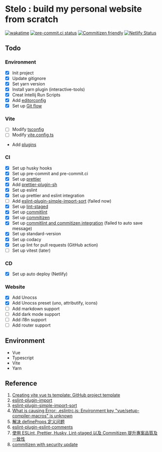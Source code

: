 # Stelo : build my personal website from scratch

[![wakatime](https://wakatime.com/badge/user/90a8ccc0-463e-48d6-8e05-22f7ef87c61c/project/85d10ca8-4598-4610-b01f-d583457f2986.svg)](https://wakatime.com/badge/user/90a8ccc0-463e-48d6-8e05-22f7ef87c61c/project/85d10ca8-4598-4610-b01f-d583457f2986)
[![pre-commit.ci status](https://results.pre-commit.ci/badge/github/imomaliev/vue-ts/main.svg)](https://results.pre-commit.ci/latest/github/imomaliev/vue-ts/main)
[![Commitizen friendly](https://img.shields.io/badge/commitizen-friendly-brightgreen.svg)](http://commitizen.github.io/cz-cli/)
[![Netlify Status](https://api.netlify.com/api/v1/badges/ba6ddd69-f2d2-4455-a175-f0e991099f92/deploy-status)](https://app.netlify.com/sites/sonodakazuto/deploys)

## Todo

### Environment

-   [x] Init project
-   [x] Update gitignore
-   [x] Set yarn version
-   [x] Install yarn plugin (interactive-tools)
-   [x] Creat Intellij Run Scripts
-   [x] Add [editorconfig](https://editorconfig.org/#example-file)
-   [x] Set up [Git flow](https://ihower.tw/blog/archives/5140)

### Vite

-   [ ] Modify [tsconfig](https://ithelp.ithome.com.tw/m/articles/10263733)
-   [ ] Modify [vite.config.ts](https://vitejs.dev/config/#esbuild)
-   Add [plugins](https://github.com/vitejs/awesome-vite#plugins)

### CI

-   [x] Set up husky hooks
-   [x] Set up pre-commit and pre-commit.ci
-   [x] Set up [prettier](https://prettier.io/docs/en/next/options.html)
-   [x] Add [prettier-plugin-sh](https://github.com/un-ts/prettier/tree/master/packages/sh)
-   [x] Set up eslint
-   [x] Set up prettier and eslint integration
-   [ ] Add [eslint-plugin-simple-import-sort](https://github.com/lydell/eslint-plugin-simple-import-sort) (failed now)
-   [x] Set up [lint-staged](https://github.com/okonet/lint-staged#Configuration)
-   [x] Set up [commitlint](https://ithelp.ithome.com.tw/m/articles/10278664)
-   [x] Set up [commitizen](https://ithelp.ithome.com.tw/m/articles/10279064)
-   [x] Set up [commitlint and commitizen integration](https://github.com/conventional-changelog/commitlint/tree/master/%40commitlint/cz-commitlint) (failed to auto save message)
-   [x] Set up standard-version
-   [x] Set up codacy
-   [x] Set up lint for pull requests (GitHub action)
-   [ ] Set up vitest (later)

### CD

-   [x] Set up auto deploy (Netlify)

### Website

-   [x] Add Unocss
-   [x] Add Unocss preset (uno, attributify, icons)
-   [ ] Add markdown support
-   [ ] Add dark mode support
-   [ ] Add i18n support
-   [ ] Add router support

## Environment

-   Vue
-   Typescript
-   Vite
-   Yarn

## Reference

1. [Creating vite vue ts template: GitHub project template](https://dev.to/imomaliev/github-project-template-1mc3)
2. [eslint-plugin-import](https://github.com/import-js/eslint-plugin-import)
3. [eslint-plugin-simple-import-sort](https://github.com/lydell/eslint-plugin-simple-import-sort)
4. [What is causing Error: .eslintrc.js: Environment key "vue/setup-compiler-macros" is unknown](https://stackoverflow.com/questions/69796772/what-is-causing-error-eslintrc-js-environment-key-vue-setup-compiler-macros)
5. [解决 defineProps 定义问题](https://segmentfault.com/a/1190000041461442)
6. [eslint-plugin-eslint-comments](https://github.com/mysticatea/eslint-plugin-eslint-comments)
7. [使用 ESLint, Prettier, Husky, Lint-staged 以及 Commitizen 提升專案品質及一致性](https://medium.com/@danielhu95/set-up-eslint-pipeline-zh-tw-990d7d9eb68e)
8. [commitizen with security update](https://github.com/ryansonshine/cz-cli)
